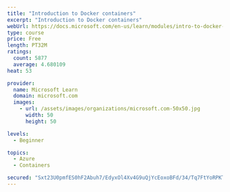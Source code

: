 ```yaml
---
title: "Introduction to Docker containers"
excerpt: "Introduction to Docker containers"
webUrl: https://docs.microsoft.com/en-us/learn/modules/intro-to-docker-containers/
type: course
price: Free
length: PT32M
ratings:
  count: 5877
  average: 4.680109
heat: 53

provider:
  name: Microsoft Learn
  domain: microsoft.com
  images:
    - url: /assets/images/organizations/microsoft.com-50x50.jpg
      width: 50
      height: 50

levels:
  - Beginner

topics:
  - Azure
  - Containers

secured: "Sxt23U0pmfES0hF2Abuh7/EdyxOl4Xv4G9uQjYcEoxoBFd/34/Tq7FtYoRPKT2iXDbUqapvf6YqvfHgDhvg8DwojbZG8gkq8HWeLxXC/9BWS/bvqxNrYcV5zGcsR+Tzb3WUQ33LkxIjWzzDHqkUC9QruzpUcJV9irUlaFNr5FeLzV2vhWYVtlIcCIPxEB44B0H+fq/LDMmn3Kn8R9N1dIFeEucaM06q+LjJxhHXXKL+eqcdAeR6N0kafilPpxg6FoffqrzoVHn4WRQtKOTyxUb1WCC0+er9Is/h30ZR4g7d5iZWM3DeB8AgyHn+UQ8XKc7PSNk6BeVMH9/nNTBVMNjdmJD1mS+OkJpCrn+gwOdfiI3mgAluMS+JhWRlw8/rgQuugflyaVHgpSZRbJ0YBhpIYxFMdOxk+OGYar/VWXdo=;Ydvj3uuxAFoPBXtdFaQUHA=="
---
```



